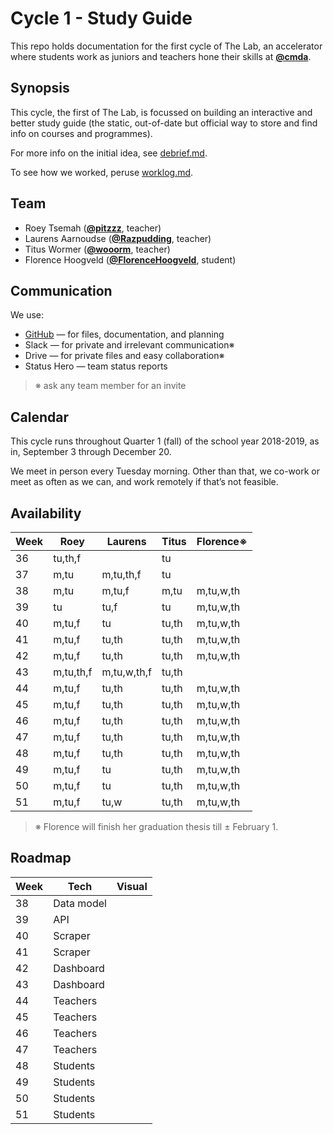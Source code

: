 # Cycle 1 - Study Guide

This repo holds documentation for the first cycle of The Lab, an accelerator
where students work as juniors and teachers hone their skills at [**@cmda**][cmda].

## Synopsis

This cycle, the first of The Lab, is focussed on building an interactive
and better study guide (the static, out-of-date but official way to store and
find info on courses and programmes).

For more info on the initial idea, see [debrief.md][debrief].

To see how we worked, peruse [worklog.md][worklog].

## Team

*   Roey Tsemah ([**@pitzzz**][pitzzz], teacher)
*   Laurens Aarnoudse ([**@Razpudding**][razpudding], teacher)
*   Titus Wormer ([**@wooorm**][wooorm], teacher)
*   Florence Hoogveld ([**@FlorenceHoogveld**][florencehoogveld], student)

## Communication

We use:

*   [GitHub][gh] — for files, documentation, and planning
*   Slack — for private and irrelevant communication※
*   Drive — for private files and easy collaboration※
*   Status Hero — team status reports

> ※ ask any team member for an invite

## Calendar

This cycle runs throughout Quarter 1 (fall) of the school year 2018-2019,
as in, September 3 through December 20.

We meet in person every Tuesday morning.
Other than that, we co-work or meet as often as we can, and work remotely if
that’s not feasible.

## Availability

| Week | Roey      | Laurens     | Titus | Florence※ |
| ---- | --------- | ----------- | ----- | --------- |
| 36   | tu,th,f   |             | tu    |           |
| 37   | m,tu      | m,tu,th,f   | tu    |           |
| 38   | m,tu      | m,tu,f      | m,tu  | m,tu,w,th |
| 39   | tu        | tu,f        | tu    | m,tu,w,th |
| 40   | m,tu,f    | tu          | tu,th | m,tu,w,th |
| 41   | m,tu,f    | tu,th       | tu,th | m,tu,w,th |
| 42   | m,tu,f    | tu,th       | tu,th | m,tu,w,th |
| 43   | m,tu,th,f | m,tu,w,th,f | tu,th |           |
| 44   | m,tu,f    | tu,th       | tu,th | m,tu,w,th |
| 45   | m,tu,f    | tu,th       | tu,th | m,tu,w,th |
| 46   | m,tu,f    | tu,th       | tu,th | m,tu,w,th |
| 47   | m,tu,f    | tu,th       | tu,th | m,tu,w,th |
| 48   | m,tu,f    | tu,th       | tu,th | m,tu,w,th |
| 49   | m,tu,f    | tu          | tu,th | m,tu,w,th |
| 50   | m,tu,f    | tu          | tu,th | m,tu,w,th |
| 51   | m,tu,f    | tu,w        | tu,th | m,tu,w,th |

> ※ Florence will finish her graduation thesis till ± February 1.

## Roadmap

| Week | Tech       | Visual |
| ---- | ---------- | ------ |
| 38   | Data model |        |
| 39   | API        |        |
| 40   | Scraper    |        |
| 41   | Scraper    |        |
| 42   | Dashboard  |        |
| 43   | Dashboard  |        |
| 44   | Teachers   |        |
| 45   | Teachers   |        |
| 46   | Teachers   |        |
| 47   | Teachers   |        |
| 48   | Students   |        |
| 49   | Students   |        |
| 50   | Students   |        |
| 51   | Students   |        |

[cmda]: https://github.com/cmda

[florencehoogveld]: https://github.com/florencehoogveld

[pitzzz]: https://github.com/pitzzz

[razpudding]: https://github.com/razpudding

[wooorm]: https://github.com/wooorm

[gh]: https://github.com/cmda-the-lab

[debrief]: debrief.md

[worklog]: worklog.md
